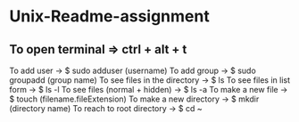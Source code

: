 # Unix-Readme-assignment

## To open terminal => ctrl + alt + t

To add user -> $ sudo adduser (username)
To add group -> $ sudo groupadd (group name)
To see files in the directory -> $ ls
To see files in list form -> $ ls -l 
To see files (normal + hidden) -> $ ls -a 
To make a new file -> $ touch (filename.fileExtension)
To make a new directory -> $ mkdir (directory name)
To reach to root directory -> $ cd ~ 
